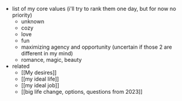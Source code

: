   * list of my core values (i'll try to rank them one day, but for now no priority)
    * unknown
    * cozy
    * love
    * fun
    * maximizing agency and opportunity (uncertain if those 2 are different in my mind)
    * romance, magic, beauty
  * related
    * [[My desires]]
    * [[my ideal life]]
    * [[my ideal job]]
    * [[big life change, options, questions from 2023]]
